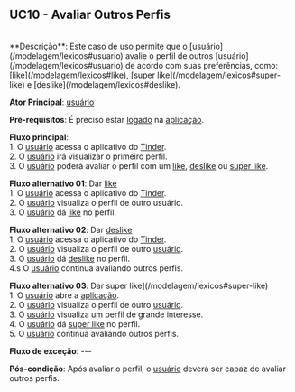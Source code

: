 ## UC10 - Avaliar Outros Perfis

<br />
**Descrição**: Este caso de uso permite que o [usuário](/modelagem/lexicos#usuario) avalie o perfil de outros [usuário](/modelagem/lexicos#usuario) de acordo com suas preferências, como: [like](/modelagem/lexicos#like), [super like](/modelagem/lexicos#super-like) e [deslike](/modelagem/lexicos#deslike).

**Ator Principal**: [usuário](/modelagem/lexicos#usuario)

**Pré-requisitos**: É preciso estar [logado](/modelagem/lexicos#logar) na [aplicação](/modelagem/lexicos#tinder).

**Fluxo principal**:
<br /> 1. O [usuário](/modelagem/lexicos#usuario) acessa o aplicativo do [Tinder](/modelagem/lexicos#tinder).
<br /> 2. O [usuário](/modelagem/lexicos#usuario) irá visualizar o primeiro perfil.
<br /> 3. O [usuário](/modelagem/lexicos#usuario) poderá avaliar o perfil com um [like](/modelagem/lexicos#like), [deslike](/modelagem/lexicos#deslike) ou [super like](/modelagem/lexicos#super-like).

**Fluxo alternativo 01**: Dar [like](/modelagem/lexicos#like)
<br /> 1. O [usuário](/modelagem/lexicos#usuario) acessa o aplicativo do [Tinder](/modelagem/lexicos#tinder).
<br /> 2. O [usuário](/modelagem/lexicos#usuario) visualiza o perfil de outro usuário.
<br /> 3. O [usuário](/modelagem/lexicos#usuario) dá [like](/modelagem/lexicos#like) no perfil.

**Fluxo alternativo 02**: Dar [deslike](/modelagem/lexicos#deslike)
<br /> 1. O [usuário](/modelagem/lexicos#usuario) acessa o aplicativo do [Tinder](/modelagem/lexicos#tinder).
<br /> 2. O [usuário](/modelagem/lexicos#usuario) visualiza o perfil de outro [usuário](/modelagem/lexicos#usuario).
<br /> 3. O [usuário](/modelagem/lexicos#usuario) dá [deslike](/modelagem/lexicos#deslike) no perfil.
<br /> 4.s O [usuário](/modelagem/lexicos#usuario) continua avaliando outros perfis.

**Fluxo alternativo 03**: Dar super like](/modelagem/lexicos#super-like)
<br /> 1. O [usuário](/modelagem/lexicos#usuario) abre a [aplicação](/modelagem/lexicos#tinder).
<br /> 2. O [usuário](/modelagem/lexicos#usuario) visualiza o perfil de outro [usuário](/modelagem/lexicos#usuario).
<br /> 3. O [usuário](/modelagem/lexicos#usuario) visualiza um perfil de grande interesse.
<br /> 4. O [usuário](/modelagem/lexicos#usuario) dá [super like](/modelagem/lexicos#super-like) no perfil.
<br /> 5. O [usuário](/modelagem/lexicos#usuario) continua avaliando outros perfis.

**Fluxo de exceção**: ---

**Pós-condição**: Após avaliar o perfil, o [usuário](/modelagem/lexicos#usuario) deverá ser capaz de avaliar outros perfis.
